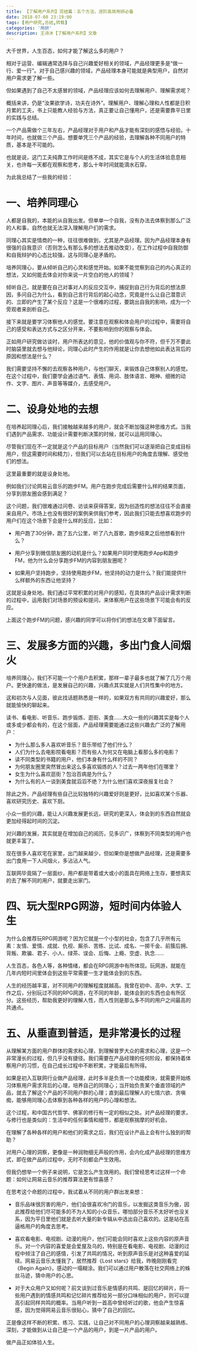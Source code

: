 ```yaml
---
title: 【了解用户系列】完结篇：五个方法，进阶高效用研必备
date: 2018-07-08 23:19:00
tags: [用户研究,总结,转载]
categories: '用研'
description: 王诗沐【了解用户系列】文章
---
```

大千世界，人生百态，如何才能了解这么多的用户？

相对于运营、编辑通常选择与自己兴趣爱好相关的领域，产品经理更多是“做一行、爱一行”。对于自己感兴趣的领域，产品经理本身可能就是典型用户，自然对用户需求更了解一些。

但如果遇到了自己不太感冒的领域，产品经理应该如何去理解用户、理解需求呢？

概括来讲，仍是“汝果欲学诗，功夫在诗外”。理解用户、理解心理和人性都是日积月累的工夫，书上只能教人经验与方法，真正要让自己懂用户，还是需要靠平日里的实践与总结。

一个产品需做个三年左右，产品经理对于用户和产品才能有深刻的感悟与经验。十年时间，也就做三个产品，想要单凭三个产品的经验，去理解各种不同用户的特质，基本是不可能的。

也就是说，这门工夫纯靠工作时间是练不成，其实它是与个人的生活体验息息相关，也许每一天都在观察和思考，那么十年时间就能滴水石穿。

为此我总结了一些我的经验：

# 一、培养同理心

人都是自我的，本能的从自我出发。但单单一个自我，没有办法去体察到那么广泛的人和事，自然也就无法深入理解用户们的需求。

同理心其实是情商的一种，往往很难做到，尤其是产品经理。因为产品经理本身有很强的自我意识（否则怎么有那么多的想法去推动改变），在工作过程中自我防御和自我辩护的心态比较强，这与同理心是矛盾的。

培养同理心，要从倾听自己的心灵和感觉开始。如果不能觉察到自己的内心真正的想法，又如何能去体会对你来说一片空白的他人的领域？

倾听自己，就是要在自己对事对人的反应交互中，捕捉到自己行为背后的想法原因，多问自己为什么，看到自己言行背后的起心动念，究竟是什么让自己潜意识的、立即的产生了某个反应？这是一个很难的过程，要跳出自我的影响，成为一个旁观者来剖析自己。

接下来就是要学习体察他人的感觉。要注意在观察和体会用户的过程中，需要将自己的感受和表达方式与之区分开来，不要影响到你的观察与体会。

正如用户研究做访谈时，用户所表达的意见，他的价值观与你不符，但千万不要此时脑袋里就去想与他辩论，同理心此时产生的作用就是让你去想他如此表达背后的原因和想法是什么？

我们需要坚持不懈的去观察各种用户，与他们聊天，来锻炼自己体察别人的感觉。在这个过程中，我们要学会通过语气、表情、用词、肢体语言、眼神、细微的动作、文字、图片、声音等等媒介，去感受用户。


# 二、设身处地的去想

在培养起同理心后，我们接触越来越多的用户，就会不断加强这种思维方式。当我们遇到产品需求、功能设计需要判断决策的时候，就可以运用同理心。

尽管我们现在不一定就是这个产品的目标用户（当然我们可以逐渐把自己变成目标用户，但这需要时间和精力），但我们可以去站在目标用户的角度去理解、感受他们的想法。

这里最重要的就是设身处地。

例如我们讨论网易云音乐的跑步FM。用户在跑步完成后需要什么样的结果页面，分享到朋友圈会感到满足？

这个问题，我们很难通过问卷、访谈来获得答案，因为创造性的想法往往不会直接来自用户。市场上也没有很好的案例来供我们参考，因此我们只能去想喜欢跑步的用户们在这个场景下会是什么样的反应，比如：

- 用户跑了30分钟，跑了五六公里，听了八九首歌，跑步结束之后他想看到什么？

- 用户分享到微信朋友圈的动机是什么？如果用户同时使用跑步App和跑步FM，他为什么会分享跑步FM的内容到朋友圈呢？

- 如果用户坚持跑步，坚持使用跑步FM，他坚持的动力是什么？我们能提供什么样额外的东西让他坚持？

这就是设身处地。我们通过平常积累的对用户的感知，在具体的产品设计需求判断的过程中，运用我们对场景的预设和提问，来体察用户在这些场景下可能会有的反应。

上面这个跑步FM的问题，感兴趣的同学可以将你们的想法在文章下面留言。

# 三、发展多方面的兴趣，多出门食人间烟火

培养同理心，我们不可能一个个用户去积累，那样一辈子最多也就了解了几万个用户。更快速的做法，是发展自己的兴趣，兴趣点其实就是人们共性集中的地方。

这和初次与人见面，彼此找话题熟悉是一样的，如果双方有共同的兴趣爱好，那么就能愉快的聊起来。

读书、看电影、听音乐、跑步锻炼、逛街、美食……大众一些的兴趣其实是每个人或多或少都会有的，在这个层面，产品经理需要能通过这些兴趣去广泛的了解用户：

- 为什么那么多人喜欢听音乐？音乐带给了他们什么？
- 人们为什么去电影院看电影？而有些人为何又在电脑上看那么多的电影？
- 读不同类型的书籍的用户，他们本身有什么样的不同？
- 为何朋友圈里突然冒出来这么多喜欢锻炼的人？过去一两年他们在哪里？
- 女生为什么喜欢逛街？包治百病是为什么？
- 为什么有的人一谈到美食就滔滔不绝？为什么他们喜欢深夜报复社会？

除此之外，产品经理有些自己比较独特的兴趣爱好则是更好，比如喜欢某个乐器、喜欢研究历史、喜欢下厨。

小众一些的兴趣，能让人兴趣发展更长远，研究的更深入，体会到的东西自然就会更加经得起时间的沉淀。

对兴趣的发展，其实就是在增加自己的阅历，见多识广，体察到不同类型的用户也就更丰富了。

现在很多人喜欢宅在家里，出门越来越少，但如果你是想做产品经理，还是需要多出门食用一下人间烟火，多沾沾人气。

互联网毕竟隔了一层面纱，用户都是带着或大或小的面具在网络上生存，要想真实的去了解不同的用户，就要走出家门。

# 四、玩大型RPG网游，短时间内体验人生

为什么会推荐玩RPG网游呢？因为它就是一个小型的社会，包含了几乎所有元素：友情、爱情、成就、仇视、厮杀、苦练、比试、成名、一掷千金、前簇后拥、背叛、欺骗、君子、小人、绿茶、误会、后悔、上瘾、空虚、执念……

人生百态，各色人等，各种情绪，都会在RPG网游中有所体现。玩网游，就能在几年内短时间里体会到这些平常需要一生才能体会到的东西。

人生的经历越丰富，对不同用户的理解程度就越高。我曾在初中、高中、大学、工作之后，分别玩过不同的RPG网游，在不同的年龄，能体会到的东西也会有所区分。这些经历，帮助我更好的理解人性，而人性则是那么多不同的用户之间最高的共通点。

# 五、从垂直到普适，是非常漫长的过程

从理解某方面的用户群体的需求和心理，到理解普罗大众的需求和心理，这是一个非常漫长的过程，但几乎没有捷径。我们需要在产品经理的任何阶段，都保持着体察用户的习惯，在自己成长过程中不断积累，才能最后有所得。

如果是初入互联网行业做产品经理，此时多半是负责一个功能模块，就需要开始练习体察用户需求背后的心理，培养自己的同理心；当开始负责某个垂直领域的产品，就去了解这个产品的不同用户群的心理；直到最后理解人的七情六欲、贪嗔痴，能够用同理心去体察到各种各样的用户的心理和想法。

这个过程，和中国古代哲学、佛家的修行有一定的相似之处。对产品经理的要求，与修行也是类似的：生活中的任何事情和细节，都是观察揣摩的好机会。

在理解了各种各样的用户和他们的需求之后，我们在设计产品上会有什么独到的帮助？

对用户心理的洞察，更像是一种润物细无声般的作用，会内化成产品经理的思维方式，即在做产品的过程中，无时不刻都会产生效用。

但我仍想举一个例子来说明，它是怎么产生效用的。我们曾经思考过这样一个命题：如何让网易云音乐的推荐算法更有惊喜感？

在思考这个命题的过程中，我试着从不同的用户群出发来想：

- 音乐品味很厉害的用户，他们会很喜欢冷门的音乐，以发掘这类音乐为傲，因此推荐给他们尽可能多的不为人知的小众音乐，哪怕部分音乐不太好听也没关系，因为平日里他们就是去听大量的新专辑从中选出自己喜欢的。这是站在高逼格用户的角度去思考。

- 喜欢看电影、电视剧、动漫的用户，他们可能会同时喜欢上这些内容的原声音乐。对一个内容的喜爱是会爱屋及乌的，特别是在看电影、电视剧、动漫的过程中倾注了自己的感情，引发了共鸣的情况，听到原声音乐是对这种喜爱的延续。网易云音乐太懂我了，居然推荐《Lost stars》给我，昨晚刚刚看完《Begin Again》，感动的一塌糊涂。我们可以通过用户散落在社交网络上的蛛丝马迹，猜中用户的心思。

- 对于大众用户又如何呢？前文谈到过音乐是情感的共鸣、是回忆的碎片，将一些用户遇到的情感共鸣和记忆碎片推荐给另一部分口味相似的用户，则可以提高引起同样共鸣的概率。当用户听到一首高中曾经听过的歌，他会产生惊喜感，因为觉得网易云音乐很贴心，猜中了自己的回忆。

正是像这样不断的积累、练习、实践，让自己对不同用户的心理洞察越来越熟练、深刻，才能做到从让自己是一个产品的用户，到是一片产品的用户。

做产品正如体验人生。